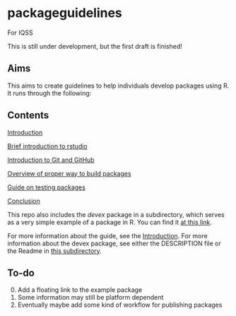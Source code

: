 # packageguidelines
For IQSS

This is still under development, but the first draft is finished!

## Aims

This aims to create guidelines to help individuals develop packages using R. It runs through the following:

## Contents

[Introduction](./index.Rmd)

[Brief introduction to rstudio](./rstudioguide.Rmd)

[Introduction to Git and GitHub](./githubguide.Rmd)

[Overview of proper way to build packages](./packagedev.Rmd)

[Guide on testing packages](./testingguide.Rmd)

[Conclusion](./conclusion.Rmd)

This repo also includes the *devex* package in a subdirectory, which serves as a very simple example of a package in R. You can find it [at this link](https://github.com/amspector100/packageguidelines/tree/master/devex). 

For more information about the guide, see the [Introduction](./index.Rmd). For more information about the devex package, see either the DESCRIPTION file or the Readme in [this subdirectory](https://github.com/amspector100/packageguidelines/tree/master/devex). 

## To-do

0. Add a floating link to the example package
1. Some information may still be platform  dependent
2. Eventually maybe add some kind of workflow for publishing packages
